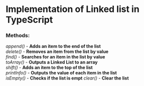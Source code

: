 # Implementation of Linked list in TypeScript

### **Methods:**

*append()* - **Adds an item to the end of the list**\
*delete()* - **Removes an item from the list by value**\
*find()* - **Searches for an item in the list by value**\
*toArray()* - **Outputs a Linked List to an array**\
*shift()* - **Adds an item to the top of the list**\
*printInfo()* - **Outputs the value of each item in the list**\
*isEmpty()* - **Checks if the list is empt**
*clear()* - **Clear the list**
